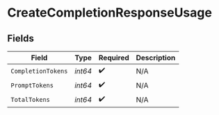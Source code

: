 # CreateCompletionResponseUsage


## Fields

| Field              | Type               | Required           | Description        |
| ------------------ | ------------------ | ------------------ | ------------------ |
| `CompletionTokens` | *int64*            | :heavy_check_mark: | N/A                |
| `PromptTokens`     | *int64*            | :heavy_check_mark: | N/A                |
| `TotalTokens`      | *int64*            | :heavy_check_mark: | N/A                |